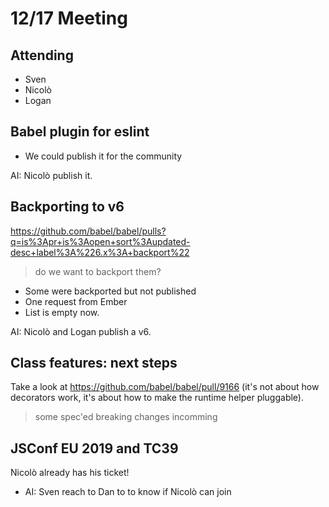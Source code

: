 # 12/17 Meeting

## Attending

- Sven
- Nicolò
- Logan

## Babel plugin for eslint

- We could publish it for the community

AI: Nicolò publish it. 

## Backporting to v6

https://github.com/babel/babel/pulls?q=is%3Apr+is%3Aopen+sort%3Aupdated-desc+label%3A%226.x%3A+backport%22

> do we want to backport them?

- Some were backported but not published
- One request from Ember
- List is empty now.

AI: Nicolò and Logan publish a v6. 

## Class features: next steps

Take a look at https://github.com/babel/babel/pull/9166 (it's not about how decorators work, it's about how to make the runtime helper pluggable).

> some spec'ed breaking changes incomming

## JSConf EU 2019 and TC39

Nicolò already has his ticket!

- AI: Sven reach to Dan to to know if Nicolò can join
